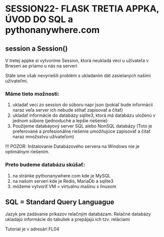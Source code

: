 # SESSION22- FLASK TRETIA APPKA, ÚVOD DO SQL a pythonanywhere.com

## session a Session()



V tretej appke si vytvoríme Session, ktorá neukladá veci 
u užívateľa v Brwseri ae priamo u nás na serveri


Stále sme však nevyriešili problém s ukladaním dát zasielaných 
našimi užívateľmi.

### Máme tieto možnosti:

1. ukladať veci zo session do súboru napr json (pokiaľ bude informácii naraz veľa server ich nebude stíhať zapisovať a čítať)
2. ukladať informácie do databázy sqlite3, ktorá má databázu uloženú v jednom súbore (jednoduché a lepšie riešenie)
3. Použijeme databáyový server SQL alebo NonSQL databázy (Toto je preferované a profesionálne riešenie umožňujúce zapisovať a čítať naraz množsstvu užívateľom)

!!! POZOR: Inštalovanie Databázového servera na Windows nie je optimálnym riešením.

### Preto budeme databázu skúšať:
1. na stránke pythonanywhere.com kde je MySQL
2. na našom serveri kde je Redis, MariaDb a sqlite3
3. môžeme vytvoriť VM = virtuálnu mašinu s linuxom

## SQL = Standard Query Languague
Jazyk pre zadávanie príkazov relačným databázam. Relačné databázy ukladajú informácie do tabuliek a prepájajú 
ich tzv. reláciami

Tutorial je v adresári FL04

